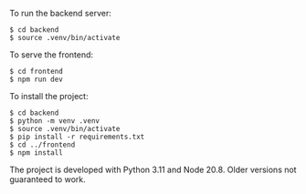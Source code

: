To run the backend server:

```shell
$ cd backend
$ source .venv/bin/activate
```

To serve the frontend:

```shell
$ cd frontend
$ npm run dev
```

To install the project:

```shell
$ cd backend
$ python -m venv .venv
$ source .venv/bin/activate
$ pip install -r requirements.txt
$ cd ../frontend
$ npm install
```

The project is developed with Python 3.11 and Node 20.8. Older versions not guaranteed to work.
